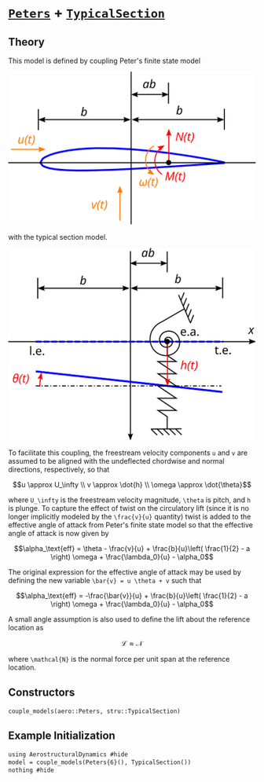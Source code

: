 # [`Peters`](@ref) + [`TypicalSection`](@ref)

## Theory

This model is defined by coupling Peter's finite state model

![](../airfoil.svg)

with the typical section model.  

![](../typical-section.svg)

To facilitate this coupling, the freestream velocity components ``u`` and ``v`` are assumed to be aligned with the undeflected chordwise and normal directions, respectively, so that
```math
u \approx U_\infty \\
v \approx \dot{h} \\
\omega \approx \dot{\theta}
```
where ``U_\infty`` is the freestream velocity magnitude, ``\theta`` is pitch, and ``h`` is plunge. To capture the effect of twist on the circulatory lift (since it is no longer implicitly modeled by the ``\frac{v}{u}`` quantity) twist is added to the effective angle of attack from Peter's finite state model so that the effective angle of attack is now given by
```math
\alpha_\text{eff} = \theta - \frac{v}{u} + \frac{b}{u}\left( \frac{1}{2} - a \right) \omega  + \frac{\lambda_0}{u} - \alpha_0
```
The original expression for the effective angle of attack may be used by defining the new variable ``\bar{v} = u \theta + v`` such that
```math
\alpha_\text{eff} = -\frac{\bar{v}}{u} + \frac{b}{u}\left( \frac{1}{2} - a \right) \omega + \frac{\lambda_0}{u} - \alpha_0
```
A small angle assumption is also used to define the lift about the reference location as
```math
\mathcal{L} \approx \mathcal{N}
```
where ``\mathcal{N}`` is the normal force per unit span at the reference location.

## Constructors

```@docs
couple_models(aero::Peters, stru::TypicalSection)
```

## Example Initialization

```@example peters-section
using AerostructuralDynamics #hide
model = couple_models(Peters{6}(), TypicalSection())
nothing #hide
```
